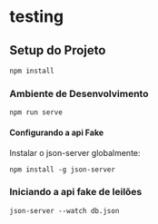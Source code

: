 # testing

## Setup do Projeto

```	
npm install	
```

### Ambiente de Desenvolvimento

```
npm run serve	
```

#### Configurando a api Fake

Instalar o json-server globalmente:

```
npm install -g json-server	
```

### Iniciando a api fake de leilões

```
json-server --watch db.json
```
